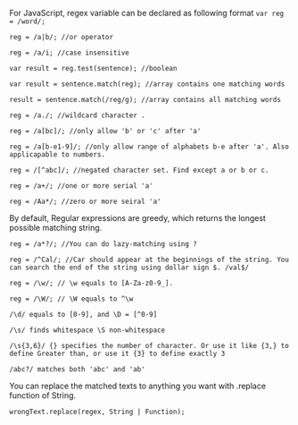 For JavaScript, regex variable can be declared as following format
`var reg = /word/;`

`reg = /a|b/; //or operator`

`reg = /a/i; //case insensitive`

`var result = reg.test(sentence); //boolean`

`var result = sentence.match(reg); //array contains one matching words`

`result = sentence.match(/reg/g); //array contains all matching words`

`reg = /a./; //wildcard character .`

`reg = /a[bc]/; //only allow 'b' or 'c' after 'a'`

`reg = /a[b-e1-9]/; //only allow range of alphabets b-e after 'a'. Also applicapable to numbers.`

`reg = /[^abc]/; //negated character set. Find except a or b or c.`

`reg = /a+/; //one or more serial 'a'`

`reg = /Aa*/; //zero or more seiral 'a'`

By default, Regular expressions are greedy, which returns the longest possible matching string. 

`reg = /a*?/; //You can do lazy-matching using ?`

`reg = /^Cal/; //Car should appear at the beginnings of the string. You can search the end of the string using dollar sign $. /val$/`

`reg = /\w/; // \w equals to [A-Za-z0-9_].`

`reg = /\W/; // \W equals to ^\w`

`/\d/ equals to [0-9], and \D = [^0-9]`

`/\s/ finds whitespace \S non-whitespace`

`/\s{3,6}/ {} specifies the number of character. Or use it like {3,} to define Greater than, or use it {3} to define exactly 3`

`/abc?/ matches both 'abc' and 'ab'`

You can replace the matched texts to anything you want with .replace function of String.

`wrongText.replace(regex, String | Function);`


